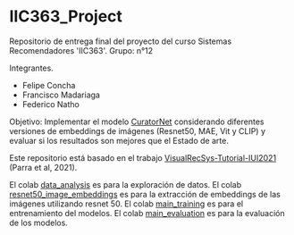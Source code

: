 # IIC363_Project

Repositorio de entrega final del proyecto del curso Sistemas Recomendadores 'IIC363'.
Grupo: n°12

Integrantes.
  - Felipe Concha
  - Francisco Madariaga
  - Federico Natho
  
  
Objetivo: Implementar el modelo [CuratorNet](https://github.com/ialab-puc/CuratorNet) considerando diferentes versiones de embeddings de imágenes (Resnet50, MAE, Vit y CLIP) y evaluar si  los resultados son mejores que el Estado de arte.

Este repositorio está basado en el trabajo [VisualRecSys-Tutorial-IUI2021](https://github.com/ialab-puc/VisualRecSys-Tutorial-IUI2021) (Parra et al, 2021).

El colab [data_analysis](https://github.com/fnatho/IIC363_Project/blob/main/data_analysis.ipynb) es para la exploración de datos.
El colab [resnet50_image_embeddings](https://github.com/fnatho/IIC363_Project/blob/main/Resnet50_image_embeddings.ipynb) es para la extracción de embeddings de las imágenes utilizando resnet 50.
El colab [main_training](https://github.com/fnatho/IIC363_Project/blob/main/main_training.ipynb) es para el entrenamiento del modelos.
El colab [main_evaluation](https://github.com/fnatho/IIC363_Project/blob/main/main_training.ipynb) es para la evaluación de los modelos.


